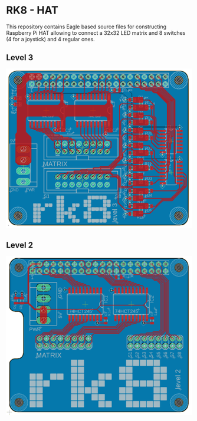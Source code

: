 # RK8 - HAT

This repository contains Eagle based source files for constructing Raspberry Pi
HAT allowing to connect a 32x32 LED matrix and 8 switches (4 for a joystick) and
4 regular ones.

## Level 3

![level 2](media/level3.png)

## Level 2

![level 2](media/level2.png)
